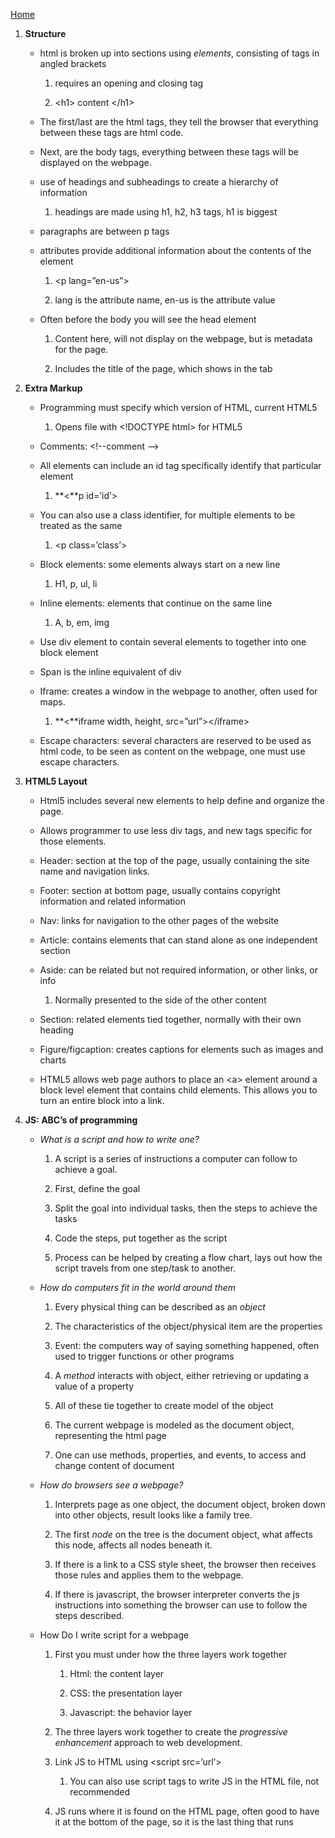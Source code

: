 [Home](README.md)

1.  **Structure**

      - html is broken up into sections using *elements*, consisting of tags in
        angled brackets

        1.  requires an opening and closing tag

        2.  \<h1\> content \</h1\>

      - The first/last are the html tags, they tell the browser that everything
        between these tags are html code.

      -  Next, are the body tags, everything between these tags will be displayed
        on the webpage.

      - use of headings and subheadings to create a hierarchy of information

        1. headings are made using h1, h2, h3 tags, h1 is biggest

      - paragraphs are between p tags

      - attributes provide additional information about the contents of the
        element

        1.  \<p lang=”en-us”\>

        2.  lang is the attribute name, en-us is the attribute value

      - Often before the body you will see the head element

        1.  Content here, will not display on the webpage, but is metadata for
            the page.

        2.  Includes the title of the page, which shows in the tab

2.  **Extra Markup**

      - Programming must specify which version of HTML, current HTML5

        1.  Opens file with \<!DOCTYPE html\> for HTML5

      -  Comments: \<!--comment --\>

      - All elements can include an id tag specifically identify that particular
        element

        1.  **\<**p id=’id’\>

      - You can also use a class identifier, for multiple elements to be treated
        as the same

        1.  \<p class=’class’\>

      - Block elements: some elements always start on a new line

        1.  H1, p, ul, li

      - Inline elements: elements that continue on the same line

        1.  A, b, em, img

      - Use div element to contain several elements to together into one block
        element

      - Span is the inline equivalent of div

      - Iframe: creates a window in the webpage to another, often used for maps.

        1.  **\<**iframe width, height, src=”url”\>\</iframe\>

      - Escape characters: several characters are reserved to be used as html
        code, to be seen as content on the webpage, one must use escape
        characters.

3.  **HTML5 Layout**

      -  Html5 includes several new elements to help define and organize the
        page.

      - Allows programmer to use less div tags, and new tags specific for those
        elements.

      - Header: section at the top of the page, usually containing the site name
        and navigation links.

      - Footer: section at bottom page, usually contains copyright information
        and related information

      - Nav: links for navigation to the other pages of the website

      - Article: contains elements that can stand alone as one independent
        section

      - Aside: can be related but not required information, or other links, or
        info

        1.  Normally presented to the side of the other content

      - Section: related elements tied together, normally with their own heading

      - Figure/figcaption: creates captions for elements such as images and
        charts

      - HTML5 allows web page authors to place an \<a\> element around a block
        level element that contains child elements. This allows you to turn an
        entire block into a link.

4.  **JS: ABC’s of programming**

      - *What is a script and how to write one?*

         1.  A script is a series of instructions a computer can follow to
            achieve a goal.

         2.  First, define the goal

         3.  Split the goal into individual tasks, then the steps to achieve the
            tasks

         4.  Code the steps, put together as the script

         5.  Process can be helped by creating a flow chart, lays out how the
            script travels from one step/task to another.

      - *How do computers fit in the world around them*

         1.  Every physical thing can be described as an *object*

         2.  The characteristics of the object/physical item are the properties

         3.  Event: the computers way of saying something happened, often used to
            trigger functions or other programs

         4.  A *method* interacts with object, either retrieving or updating a
            value of a property

         5.  All of these tie together to create model of the object

         6.  The current webpage is modeled as the document object, representing
            the html page

         7.  One can use methods, properties, and events, to access and change
            content of document

      - *How do browsers see a webpage?*

         1.  Interprets page as one object, the document object, broken down into
            other objects, result looks like a family tree.

         2.  The first *node* on the tree is the document object, what affects
            this node, affects all nodes beneath it.

         3.  If there is a link to a CSS style sheet, the browser then receives
            those rules and applies them to the webpage.

         4.  If there is javascript, the browser interpreter converts the js
            instructions into something the browser can use to follow the steps
            described.

      - How Do I write script for a webpage

         1.  First you must under how the three layers work together

             1.  Html: the content layer

             2.  CSS: the presentation layer

             3.  Javascript: the behavior layer

         2.  The three layers work together to create the *progressive
            enhancement* approach to web development.

         3.  Link JS to HTML using \<script src=’url’\>

             1.  You can also use script tags to write JS in the HTML file, not
                recommended

         4.  JS runs where it is found on the HTML page, often good to have it at
            the bottom of the page, so it is the last thing that runs
